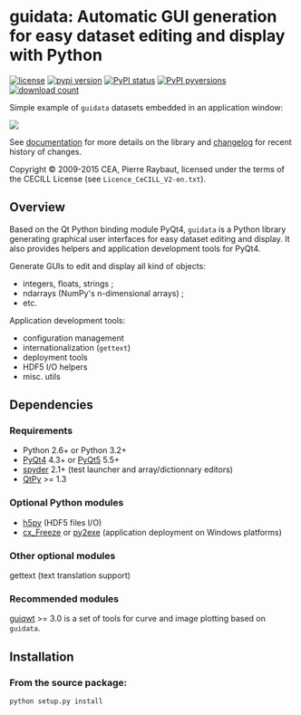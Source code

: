 # guidata: Automatic GUI generation for easy dataset editing and display with Python

[![license](https://img.shields.io/pypi/l/guidata.svg)](./LICENSE)
[![pypi version](https://img.shields.io/pypi/v/guidata.svg)](https://pypi.org/project/guidata/)
[![PyPI status](https://img.shields.io/pypi/status/guidata.svg)](https://github.com/PierreRaybaut/guidata)
[![PyPI pyversions](https://img.shields.io/pypi/pyversions/guidata.svg)](https://pypi.python.org/pypi/guidata/)
[![download count](https://img.shields.io/conda/dn/conda-forge/guidata.svg)](https://www.anaconda.com/download/)

Simple example of ``guidata`` datasets embedded in an application window:

<img src="https://raw.githubusercontent.com/PierreRaybaut/guidata/master/doc/images/screenshots/editgroupbox.png">

See [documentation](http://pythonhosted.org/guidata/) for more details on 
the library and [changelog](CHANGELOG.md) for recent history of changes.

Copyright © 2009-2015 CEA, Pierre Raybaut, licensed under the terms of the 
CECILL License (see ``Licence_CeCILL_V2-en.txt``).


## Overview

Based on the Qt Python binding module PyQt4, ``guidata`` is a Python library 
generating graphical user interfaces for easy dataset editing and display. It 
also provides helpers and application development tools for PyQt4.

Generate GUIs to edit and display all kind of objects:

- integers, floats, strings ;
- ndarrays (NumPy's n-dimensional arrays) ;
- etc.

Application development tools:

- configuration management
- internationalization (``gettext``)
- deployment tools
- HDF5 I/O helpers
- misc. utils


## Dependencies

### Requirements

- Python 2.6+ or Python 3.2+
- [PyQt4](https://pypi.python.org/pypi/PyQt4) 4.3+ or [PyQt5](https://pypi.python.org/pypi/PyQt5) 5.5+
- [spyder](https://pypi.python.org/pypi/spyder) 2.1+ (test launcher and array/dictionnary editors)
- [QtPy](https://pypi.org/project/QtPy/) >= 1.3
    
### Optional Python modules

- [h5py](https://pypi.python.org/pypi/h5py) (HDF5 files I/O)
- [cx_Freeze](https://pypi.python.org/pypi/cx_Freeze) or [py2exe](https://pypi.python.org/pypi/py2exe) (application deployment on Windows platforms)

### Other optional modules

gettext (text translation support)
        
### Recommended modules

[guiqwt](https://pypi.python.org/pypi/guiqwt) >= 3.0 is a set of tools for curve and image plotting based on `guidata`.


## Installation

### From the source package:

```bash
python setup.py install
```
